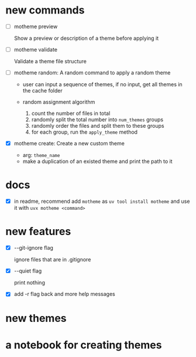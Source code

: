# new commands

-   [ ] motheme preview

    Show a preview or description of a theme before applying it

-   [ ] motheme validate

    Validate a theme file structure

-   [ ] motheme random: A random command to apply a random theme

    -   user can input a sequence of themes, if no input, get all themes in the
        cache folder

    -   random assignment algorithm
        1. count the number of files in total
        2. randomly split the total number into `num_themes` groups
        3. randomly order the files and split them to these groups
        4. for each group, run the `apply_theme` method

-   [x] motheme create: Create a new custom theme

    -   arg: `theme_name`
    -   make a duplication of an existed theme and print the path to it

# docs

-   [x] in readme, recommend add `motheme` as `uv tool install motheme` and use
        it with `uvx motheme <command>`

# new features

-   [x] --git-ignore flag

    ignore files that are in .gitignore

-   [x] --quiet flag

    print nothing

-   [x] add -r flag back and more help messages

# new themes

# a notebook for creating themes
